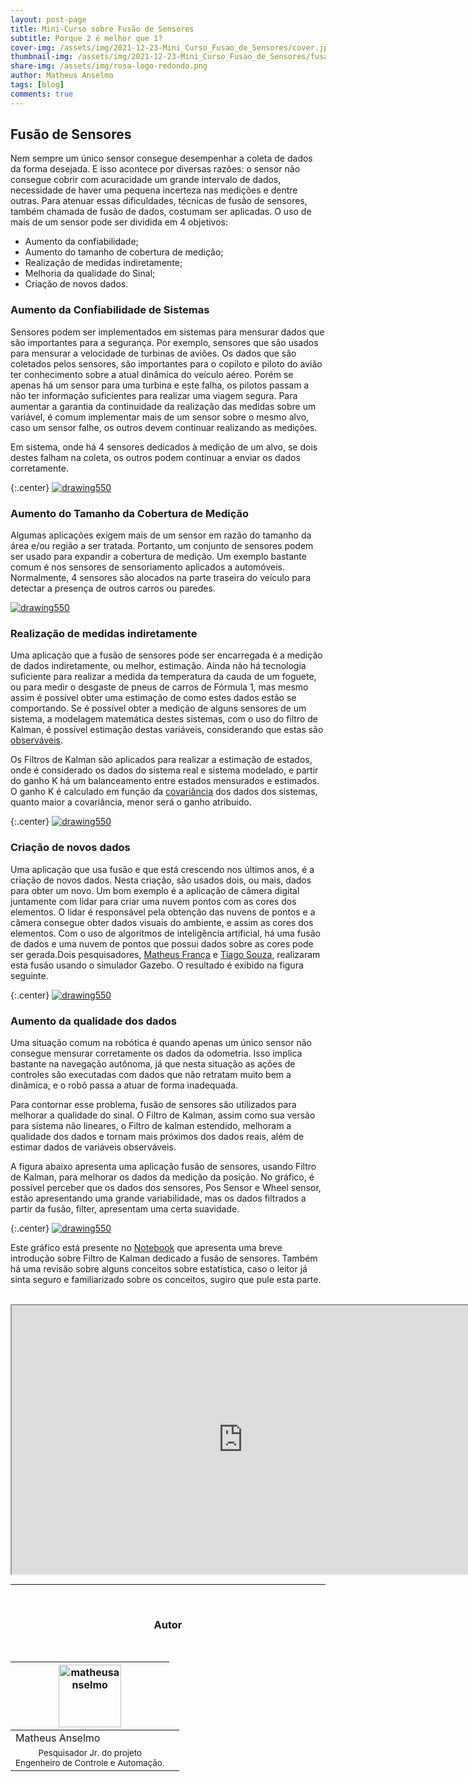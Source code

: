 ```yaml
---
layout: post-page
title: Mini-Curso sobre Fusão de Sensores
subtitle: Porque 2 é melhor que 1?
cover-img: /assets/img/2021-12-23-Mini_Curso_Fusao_de_Sensores/cover.jpg
thumbnail-img: /assets/img/2021-12-23-Mini_Curso_Fusao_de_Sensores/fusao.gif
share-img: /assets/img/rosa-logo-redondo.png
author: Matheus Anselmo
tags: [blog]
comments: true
---
```


## Fusão de Sensores



Nem sempre um único sensor consegue desempenhar a coleta de dados da forma desejada. E isso acontece por diversas razões: o sensor não consegue cobrir com acuracidade um grande intervalo de dados,  necessidade de haver uma pequena incerteza nas medições e dentre outras. Para atenuar essas dificuldades, técnicas de fusão de sensores, também chamada de fusão de dados, costumam ser aplicadas. O uso de mais de um sensor pode ser dividida em 4 objetivos:
* Aumento da confiabilidade;
* Aumento do tamanho de cobertura de medição;
* Realização de medidas indiretamente;
* Melhoria da qualidade do Sinal;
* Criação de novos dados.


### Aumento da Confiabilidade de Sistemas

Sensores podem ser implementados em sistemas para mensurar  dados que são importantes para a segurança.  Por exemplo, sensores  que são usados para mensurar a velocidade de turbinas de aviões. Os dados que são coletados pelos sensores, são importantes para o copiloto e piloto do avião ter conhecimento sobre a atual dinâmica do veículo aéreo. Porém se apenas há um sensor para uma turbina e este falha, os pilotos passam a não ter informação suficientes para realizar uma viagem segura. Para aumentar a garantia da continuidade da realização das medidas sobre um variável, é comum implementar mais de um sensor sobre o mesmo alvo, caso um sensor falhe, os outros devem continuar realizando as medições.
 
Em sistema, onde há 4 sensores dedicados à medição de um alvo, se dois destes falham  na coleta, os outros podem continuar a enviar os dados corretamente.


{:.center}
[![drawing550](../assets/img/2021-12-23-Mini_Curso_Fusao_de_Sensores/sensor_confiabilidade.png)](../assets/img/2021-12-23-Mini_Curso_Fusao_de_Sensores/sensor_confiabilidade.png)



### Aumento do Tamanho da Cobertura de Medição


Algumas aplicações exigem mais de um sensor  em razão do tamanho da área e/ou região a ser tratada. Portanto, um conjunto de sensores podem ser usado para expandir a cobertura de medição. Um exemplo bastante comum  é nos sensores de sensoriamento aplicados a automóveis. Normalmente, 4 sensores são alocados na parte traseira do veículo para detectar a presença de outros carros ou paredes. 

[![drawing550](../assets/img/2021-12-23-Mini_Curso_Fusao_de_Sensores/estacionamento.jpg)](../assets/img/2021-12-23-Mini_Curso_Fusao_de_Sensores/estacionamento.jpg)


### Realização de  medidas indiretamente

 
Uma aplicação que a fusão de sensores pode ser encarregada é a medição de dados indiretamente, ou melhor,  estimação. Ainda não há tecnologia suficiente para realizar a medida da temperatura da cauda de um foguete, ou para medir o desgaste de pneus de carros de Fórmula 1, mas mesmo assim é possível obter uma estimação de como estes dados estão se comportando.
Se é possível obter a medição de alguns sensores de um sistema, a modelagem matemática destes sistemas, com o uso do filtro de Kalman, é possível  estimação destas variáveis, considerando que estas são
 [observáveis](https://en.wikipedia.org/wiki/Observability).

Os Filtros de Kalman são aplicados para realizar a estimação de estados, onde é considerado os dados do sistema real e sistema modelado, e partir do ganho K há um balanceamento entre estados mensurados e estimados. O ganho K é calculado em função da [covariância](https://en.wikipedia.org/wiki/Covariance) dos dados dos sistemas, quanto maior a covariância, menor será o ganho atribuído. 

{:.center}
[![drawing550](../assets/img/2021-12-23-Mini_Curso_Fusao_de_Sensores/kalman_filter.png)](../assets/img/2021-12-23-Mini_Curso_Fusao_de_Sensores/kalman_filter.png)


### Criação de novos dados

Uma aplicação que usa  fusão e que está crescendo nos últimos anos, é a criação de novos dados. Nesta criação, são usados dois, ou mais, dados para obter um novo. Um bom exemplo é a aplicação  de câmera digital juntamente com lidar para criar uma nuvem pontos com as cores dos elementos. O lidar é responsável pela obtenção das nuvens de pontos e a câmera consegue obter dados visuais do ambiente, e assim as cores dos elementos. Com o uso de algoritmos de inteligência artificial, há uma fusão de dados e uma nuvem de pontos que possui dados sobre as cores pode ser gerada.Dois pesquisadores, [Matheus França](https://www.linkedin.com/in/matheus-fran%C3%A7a-b62044150/) e [Tiago Souza](https://github.com/engtpsouza), realizaram esta fusão usando o simulador Gazebo. O resultado é exibido na figura seguinte.

{:.center}
[![drawing550](../assets/img/2021-12-23-Mini_Curso_Fusao_de_Sensores/new_data.png)](../assets/img/2021-12-23-Mini_Curso_Fusao_de_Sensores/new_data.png)


### Aumento da qualidade dos dados

Uma situação comum na robótica é quando apenas um único sensor não consegue mensurar corretamente os dados da odometria. Isso implica bastante na navegação autônoma, já que nesta situação as ações de controles são executadas com dados que não retratam muito bem a dinâmica, e o robô passa a atuar de forma inadequada.
 
Para contornar esse problema, fusão de sensores são utilizados para melhorar a qualidade do sinal. O Filtro de Kalman, assim como sua versão para sistema não lineares, o Filtro de kalman estendido, melhoram a qualidade dos dados e tornam mais próximos dos dados reais, além de estimar dados de variáveis observáveis.
 
A figura abaixo apresenta uma aplicação fusão de sensores, usando Filtro de Kalman, para melhorar os dados da medição da posição. No gráfico, é possível perceber que os dados dos sensores, Pos Sensor e Wheel sensor, estão apresentando uma grande variabilidade, mas os dados filtrados a partir da fusão, filter, apresentam uma certa suavidade.



{:.center}
[![drawing550](../assets/img/2021-12-23-Mini_Curso_Fusao_de_Sensores/qualidade.png)](../assets/img/2021-12-23-Mini_Curso_Fusao_de_Sensores/qualidade.png)

Este gráfico está presente no [Notebook](https://colab.research.google.com/drive/1G0LTEOHRc8FBg3PAgu8uzaVPgPn1B5gd?usp=sharing) que apresenta uma breve introdução sobre Filtro de Kalman dedicado a fusão de sensores. Também há uma revisão sobre alguns conceitos sobre estatística, caso o leitor já sinta seguro e familiarizado sobre os conceitos, sugiro que pule esta parte.




<br>
<iframe src ="https://drive.google.com/file/d/1rhzWInXQev4B_oJt1n-9WmxWxP5TmhDy/preview" width='740' height='430' allowfullscreen mozallowfullscreen webkitallowfullscreen></iframe>






---------------------
<br>

<!-- autor -->
<center><h3 class="post-title">Autor</h3><br/></center>
<div class="row">
  <div class="col-xl-auto offset-xl-0 col-lg-4 offset-lg-0 center">
    <table class="table-borderless highlight">
      <thead>
        <tr>
          <th><img src="{{ 'assets/img/people/matheusanselmo-1.png' | relative_url }}" width="100" alt="matheusanselmo" class="img-fluid rounded-circle" /></th>
        </tr>
      </thead>
      <tbody>
        <tr class="font-weight-bolder" style="text-align: center margin-top: 0">
          <td>Matheus Anselmo</td>
        </tr>
        <tr style="text-align: center" >
          <td style="vertical-align: top"><small>Pesquisador Jr. do projeto <br>Engenheiro de Controle e Automação.</small></td>
          <td></td>
        </tr>
      </tbody>
    </table>
  </div>
</div>

<br>






